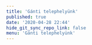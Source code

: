 ```yaml
---
title: 'Gánti telephelyünk'
published: true
date: '2020-04-28 22:44'
hide_git_sync_repo_link: false
menu: 'Gánti telephelyünk'
---
```


